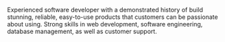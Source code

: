 Experienced software developer with a demonstrated history of build stunning, reliable, easy-to-use products that customers can be passionate about using. Strong skills in web development, software engineering, database management, as well as customer support.
